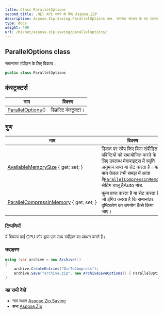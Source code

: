 ```yaml
---
title: Class ParallelOptions
second_title: .NET API संदर्भ के लिए Aspose.ZIP
description: Aspose.Zip.Saving.ParallelOptions कक्ष. समनंतर संपड़न के लए वकल्प
type: docs
weight: 490
url: /hi/net/aspose.zip.saving/paralleloptions/
---
```

## ParallelOptions class

समानांतर संपीड़न के लिए विकल्प।

```csharp
public class ParallelOptions
```

## कंस्ट्रक्टर्स

| नाम | विवरण |
| --- | --- |
| [ParallelOptions](paralleloptions/)() | डिफ़ॉल्ट कंस्ट्रक्टर। |

## गुण

| नाम | विवरण |
| --- | --- |
| [AvailableMemorySize](../../aspose.zip.saving/paralleloptions/availablememorysize/) { get; set; } | डिस्क पर स्वैप किए बिना संपीड़ित प्रविष्टियों को समायोजित करने के लिए उपलब्ध मेगाबाइट्स में स्मृति अनुमान प्राप्त या सेट करता है। यह मान केवल तभी समझ में आता है[`ParallelCompressInMemory`](./parallelcompressinmemory/) सेटिंग चालू हैAuto मोड. |
| [ParallelCompressInMemory](../../aspose.zip.saving/paralleloptions/parallelcompressinmemory/) { get; set; } | मूल्य प्राप्त करता है या सेट करता है जो इंगित करता है कि समानांतर दृष्टिकोण का उपयोग कैसे किया जाए। |

### टिप्पणियों

ये विकल्प कई CPU कोर द्वारा एक साथ संपीड़न का प्रबंधन करते हैं।

### उदाहरण

```csharp
using (var archive = new Archive())
{
    archive.CreateEntries("DirToCompress");
    archive.Save("archive.zip", new ArchiveSaveOptions() { ParallelOptions = new ParallelOptions { ParallelCompressInMemory = mode, AvailableMemorySize = 4000 } });
}
```

### यह सभी देखें

* नाम स्थान [Aspose.Zip.Saving](../../aspose.zip.saving/)
* सभा [Aspose.Zip](../../)


